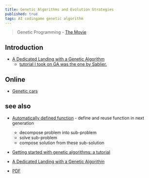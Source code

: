 ```yaml
---
title: Genetic Algorithms and Evolution Strategies
published: true
tags: AI codingame genetic algorithm
---
```

> Genetic Programming - [The Movie](https://www.youtube.com/watch?v=tTMpKrKkYXo&list=PLh9akXp2EH2ASgkmOXNjumDY91oUYMnlw&index=1)

## Introduction
- [A Dedicated Landing with a Genetic Algorithm](https://www.codingame.com/blog/genetic-algorithm-mars-lander/)
	- [tutorial I took on GA was the one by Sablier.](https://www.codingame.com/playgrounds/334/genetic-algorithms/history)
	
## Online
- [Genetic cars](https://rednuht.org/genetic_cars_2/)

## see also
- [Automatically defined function](https://www.youtube.com/watch?v=pRk6cth7Bpg) - define and reuse function in next generation
	- decompose problem into sub-problem
    - solve sub-problem
    - compose solution from these sub-solution

- [Getting started with genetic algorithms: a tutorial](https://www.sicara.fr/blog-technique/2017-08-29-was-darwin-great-computer-scientist)
- [A Dedicated Landing with a Genetic Algorithm](https://www.codingame.com/blog/genetic-algorithm-mars-lander/)
- [PDF](http://web.cecs.pdx.edu/~mperkows/CLASS_479/LECTURES479/EVO01.PDF)
